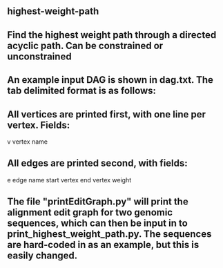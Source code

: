## highest-weight-path
## Find the highest weight path through a directed acyclic path. Can be constrained or unconstrained

## An example input DAG is shown in dag.txt. The tab delimited format is as follows:

## All vertices are printed first, with one line per vertex. Fields:
v
vertex name

## All edges are printed second, with fields:
e
edge name
start vertex
end vertex
weight

## The file "printEditGraph.py" will print the alignment edit graph for two genomic sequences, which can then be input in to print_highest_weight_path.py. The sequences are hard-coded in as an example, but this is easily changed. 

